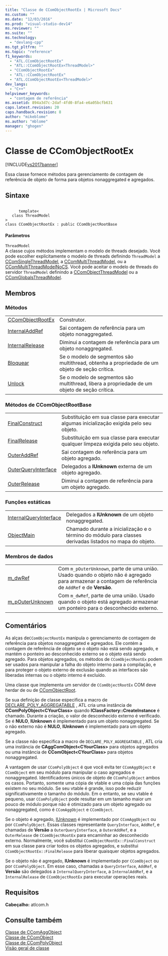 ```yaml
---
title: "Classe de CComObjectRootEx | Microsoft Docs"
ms.custom: ""
ms.date: "12/03/2016"
ms.prod: "visual-studio-dev14"
ms.reviewer: ""
ms.suite: ""
ms.technology: 
  - "devlang-cpp"
ms.tgt_pltfrm: ""
ms.topic: "reference"
f1_keywords: 
  - "ATL.CComObjectRootEx"
  - "ATL::CComObjectRootEx<ThreadModel>"
  - "CComObjectRootEx"
  - "ATL::CComObjectRootEx"
  - "ATL.CComObjectRootEx<ThreadModel>"
dev_langs: 
  - "C++"
helpviewer_keywords: 
  - "contagem de referência"
ms.assetid: 894a3d7c-2daf-4fd0-8fa4-e6a05bcfb631
caps.latest.revision: 20
caps.handback.revision: 8
author: "mikeblome"
ms.author: "mblome"
manager: "ghogen"
---
```

# Classe de CComObjectRootEx
[!INCLUDE[vs2017banner](../../assembler/inline/includes/vs2017banner.md)]

Essa classe fornece métodos para gerenciamento de contagem de referência de objeto de forma para objetos nonaggregated e agregados.  
  
## Sintaxe  
  
```  
  
      template<  
   class ThreadModel   
>  
class CComObjectRootEx : public CComObjectRootBase  
```  
  
#### Parâmetros  
 `ThreadModel`  
 A classe cujos métodos implementam o modelo de threads desejado.  Você pode escolher explicitamente o modelo de threads definindo `ThreadModel` a [CComSingleThreadModel](../../atl/reference/ccomsinglethreadmodel-class.md), a [CComMultiThreadModel](../../atl/reference/ccommultithreadmodel-class.md), ou a [CComMultiThreadModelNoCS](../Topic/CComMultiThreadModelNoCS%20Class.md).  Você pode aceitar o modelo de threads do servidor `ThreadModel` definindo a [CComObjectThreadModel](../Topic/CComObjectThreadModel.md) ou a [CComGlobalsThreadModel](../Topic/CComGlobalsThreadModel.md).  
  
## Membros  
  
### Métodos  
  
|||  
|-|-|  
|[CComObjectRootEx](../Topic/CComObjectRootEx::CComObjectRootEx.md)|Construtor.|  
|[InternalAddRef](../Topic/CComObjectRootEx::InternalAddRef.md)|Sai contagem de referência para um objeto nonaggregated.|  
|[InternalRelease](../Topic/CComObjectRootEx::InternalRelease.md)|Diminui a contagem de referência para um objeto nonaggregated.|  
|[Bloquear](../Topic/CComObjectRootEx::Lock.md)|Se o modelo de segmentos são multithread, obtenha a propriedade de um objeto de seção crítica.|  
|[Unlock](../Topic/CComObjectRootEx::Unlock.md)|Se o modelo de segmentos são multithread, libera a propriedade de um objeto de seção crítica.|  
  
### Métodos de CComObjectRootBase  
  
|||  
|-|-|  
|[FinalConstruct](../Topic/CComObjectRootEx::FinalConstruct.md)|Substituição em sua classe para executar algumas inicialização exigida pelo seu objeto.|  
|[FinalRelease](../Topic/CComObjectRootEx::FinalRelease.md)|Substituição em sua classe para executar qualquer limpeza exigida pelo seu objeto.|  
|[OuterAddRef](../Topic/CComObjectRootEx::OuterAddRef.md)|Sai contagem de referência para um objeto agregado.|  
|[OuterQueryInterface](../Topic/CComObjectRootEx::OuterQueryInterface.md)|Delegados a **IUnknown** externa de um objeto agregado.|  
|[OuterRelease](../Topic/CComObjectRootEx::OuterRelease.md)|Diminui a contagem de referência para um objeto agregado.|  
  
### Funções estáticas  
  
|||  
|-|-|  
|[InternalQueryInterface](../Topic/CComObjectRootEx::InternalQueryInterface.md)|Delegados a **IUnknown** de um objeto nonaggregated.|  
|[ObjectMain](../Topic/CComObjectRootEx::ObjectMain.md)|Chamado durante a inicialização e o término do módulo para classes derivadas listados no mapa do objeto.|  
  
### Membros de dados  
  
|||  
|-|-|  
|[m\_dwRef](../Topic/CComObjectRootEx::m_dwRef.md)|Com `m_pOuterUnknown`, parte de uma união.  Usado quando o objeto não é agregado para armazenar a contagem de referência de `AddRef` e de **Versão**.|  
|[m\_pOuterUnknown](../Topic/CComObjectRootEx::m_pOuterUnknown.md)|Com `m_dwRef`, parte de uma união.  Usado quando o objeto está agregado armazenar um ponteiro para o desconhecido externo.|  
  
## Comentários  
 As alças de`CComObjectRootEx` manipula o gerenciamento de contagem de referência para objetos nonaggregated e agregados.  Ele contém a contagem de referência de objeto se o objeto não está sendo agregado, e mantém o ponteiro ao desconhecido externo se o objeto está sendo agregado.  Para objetos agregados, os métodos de `CComObjectRootEx` podem ser usados para manipular a falha do objeto interno para a compilação, e para proteger o objeto externo de exclusão quando as interfaces são liberadas internas ou o objeto interno é excluído.  
  
 Uma classe que implementa um servidor de `CComObjectRootEx` COM deve herdar de ou de [CComObjectRoot](../../atl/reference/ccomobjectroot-class.md).  
  
 Se sua definição de classe especifica a macro de [DECLARE\_POLY\_AGGREGATABLE](../Topic/DECLARE_POLY_AGGREGATABLE.md) , ATL cria uma instância de **CComPolyObject\<CYourClass\>** quando **IClassFactory::CreateInstance** é chamado.  Durante a criação, o valor de desconhecido externo é verificado.  Se é **NULO**, **IUnknown** é implementado para um objeto nonaggregated.  Se o não externo não é **NULO**, **IUnknown** é implementado para um objeto agregado.  
  
 Se a classe não especifica a macro de `DECLARE_POLY_AGGREGATABLE` , ATL cria uma instância de **CAggComObject\<CYourClass\>** para objetos agregados ou uma instância de **CComObject\<CYourClass\>** para objetos nonaggregated.  
  
 A vantagem de usar `CComPolyObject` é que você evita ter `CComAggObject` e `CComObject` em seu módulo para manipular o caso agregados e nonaggregated.  Identificadores únicos de objeto de `CComPolyObject` ambos os casos.  Portanto, somente uma cópia de vtable e uma cópia das funções existem no seu módulo.  Se seu vtable é grande, isso pode reduzir significativamente o tamanho do módulo.  Em o entanto, se seu vtable é pequeno, usar `CComPolyObject` pode resultar em um tamanho maior um pouco de módulo porque não é otimizado para um objeto agregado ou nonaggregated, como é `CComAggObject` e `CComObject`.  
  
 Se o objeto é agregado, [IUnknown](http://msdn.microsoft.com/library/windows/desktop/ms680509) é implementado por `CComAggObject` ou por `CComPolyObject`.  Essas classes representante `QueryInterface`, `AddRef`, e chamadas de **Versão** a `OuterQueryInterface`, a `OuterAddRef`, e a `OuterRelease` de `CComObjectRootEx` para encaminhar ao desconhecido externo.  Normalmente, você substitui `CComObjectRootEx::FinalConstruct` em sua classe para criar todos os objetos agregados, e substitui `CComObjectRootEx::FinalRelease` para liberar quaisquer objetos agregados.  
  
 Se o objeto não é agregado, **IUnknown** é implementado por `CComObject` ou por `CComPolyObject`.  Em esse caso, chamadas a `QueryInterface`, `AddRef`, e **Versão** são delegados a `InternalQueryInterface`, a `InternalAddRef`, e a `InternalRelease` de `CComObjectRootEx` para executar operações reais.  
  
## Requisitos  
 **Cabeçalho:** atlcom.h  
  
## Consulte também  
 [Classe de CComAggObject](../../atl/reference/ccomaggobject-class.md)   
 [Classe de CComObject](../../atl/reference/ccomobject-class.md)   
 [Classe de CComPolyObject](../../atl/reference/ccompolyobject-class.md)   
 [Visão geral de classe](../../atl/atl-class-overview.md)
